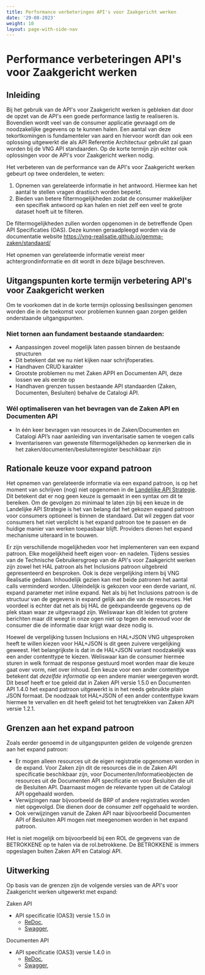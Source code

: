 ```yaml
---
title: Performance verbeteringen API's voor Zaakgericht werken
date: '29-08-2023'
weight: 10
layout: page-with-side-nav
---
```

# Performance verbeteringen API's voor Zaakgericht werken

## Inleiding
Bij het gebruik van de API's voor Zaakgericht werken is gebleken dat door de opzet van de API's een goede performance lastig te realiseren is. Bovendien wordt veel van de consumer applicatie gevraagd om de noodzakelijke gegevens op te kunnen halen. Een aantal van deze tekortkomingen is fundamenteler van aard en hiervoor wordt dan ook een oplossing uitgewerkt die als API Referentie Architectuur  gebruikt zal gaan worden bij de VNG API standaarden. Op de korte termijn zijn echter ook oplossingen voor de API's voor Zaakgericht werken nodig. 


Het verbeteren van de performance van de API's voor Zaakgericht werken gebeurt op twee onderdelen, te weten:
1. Opnemen van gerelateerde informatie in het antwoord. Hiermee kan het aantal te stellen vragen drastisch worden beperkt.
2. Bieden van betere filtermogelijkheden zodat de consumer makkelijker een specifiek antwoord op kan halen en niet zelf een veel te grote dataset hoeft uit te filteren. 

De filtermogelijkheden zullen worden opgenomen in de betreffende Open API Specificaties (OAS). Deze kunnen geraadpleegd worden via de documentatie website https://vng-realisatie.github.io/gemma-zaken/standaard/

Het opnemen van gerelateerde informatie vereist meer achtergrondinformatie en dit wordt in deze bijlage beschreven. 

## Uitgangspunten korte termijn verbetering API's voor Zaakgericht werken
Om te voorkomen dat in de korte termijn oplossing beslissingen genomen worden die in de toekomst voor problemen kunnen gaan zorgen gelden onderstaande uitgangspunten.

### Niet tornen aan fundament bestaande standaarden:
- Aanpassingen zoveel mogelijk laten passen binnen de bestaande structuren
- Dit betekent dat we nu niet kijken naar schrijfoperaties.
- Handhaven CRUD karakter
- Grootste problemen nu met Zaken APPI en Documenten API, deze lossen we als eerste op
- Handhaven grenzen tussen bestaande API standaarden (Zaken, Documenten, Besluiten) behalve de Catalogi API.

### Wél optimaliseren van het bevragen van de Zaken API en Documenten API
- In één keer bevragen van resources in de Zaken/Documenten en Catalogi API’s naar aanleiding van inventarisatie samen te voegen calls
- Inventariseren van gewenste filtermogelijkheden op kenmerken die in het zaken/documenten/besluitenregister beschikbaar zijn


## Rationale keuze voor expand patroon
Het opnemen van gerelateerde informatie via een expand patroon, is op het moment van schrijven (nog) niet opgenomen in de [Landelijke API Strategie](https://docs.geostandaarden.nl/api/API-Strategie/). Dit betekent dat er nog geen keuze is gemaakt in een syntax om dit te bereiken. Om de gevolgen zo minimaal te laten zijn bij een keuze in de Landelijke API Strategie is het van belang dat het gekozen expand patroon voor consumers optioneel is binnen de standaard. Dat wil zeggen dat voor consumers het niet verplicht is het expand patroon toe te passen en de huidige manier van werken toepasbaar blijft. Providers dienen het expand mechanisme uiteraard in te bouwen.

Er zijn verschillende mogelijkheden voor het implementeren van een expand patroon. Elke mogelijkheid heeft eigen voor- en nadelen. Tijdens sessies van de Technische Gebruikersgroep van de API's voor Zaakgericht werken zijn zowel het HAL patroon als het Inclusions patroon uitgebreid gepresenteerd en besproken. Ook is deze vergelijking intern bij VNG Realisatie gedaan. Inhoudelijk gezien kan met beide patronen het aantal calls verminderd worden. Uiteindelijk is gekozen voor een derde variant, nl. expand parameter met inline expand. Net als bij het Inclusions patroon is de structuur van de gegevens in expand gelijk aan die van de resources. Het voordeel is echter dat net als bij HAL de geëxpandeerde gegevens op de plek staan waar ze uitgevraagd zijn. Weliswaar kan dit leiden tot grotere berichten maar dit weegt in onze ogen niet op tegen de eenvoud voor de consumer die de informatie daar krijgt waar deze nodig is.

Hoewel de vergelijking tussen Inclusions en HAL+JSON VNG uitgesproken heeft te willen kiezen voor HAL+JSON is dit geen zuivere vergelijking geweest. Het belangrijkste is dat in de HAL+JSON variant noodzakelijk was een ander contenttype te kiezen. Weliswaar kan de consumer hiermee sturen in welk formaat de response gestuurd moet worden maar die keuze gaat over vorm, niet over inhoud. Een keuze voor een ander contenttype betekent dat *dezelfde informatie* op een andere manier weergegeven wordt. Dit besef heeft er toe geleid dat in Zaken API versie 1.5.0 en Documenten API 1.4.0 het expand patroon uitgewerkt is in het reeds gebruikte plain JSON formaat. De noodzaak tot HAL+JSON of een ander contenttype kwam hiermee te vervallen en dit heeft geleid tot het terugtrekken van Zaken API versie 1.2.1. 

## Grenzen aan het expand patroon
Zoals eerder genoemd in de uitgangspunten gelden de volgende grenzen aan het expand patroon:
- Er mogen alleen resources uit de eigen registratie opgenomen worden in de expand. Voor Zaken zijn dit de resources die in de Zaken API specificatie beschikbaar zijn, voor Documenten/Informatieobjecten de resources uit de Documenten API specificatie en voor Besluiten die uit de Besluiten API. Daarnaast mogen de relevante typen uit de Catalogi API opgehaald worden.
- Verwijzingen naar bijvoorbeeld de BRP of andere registraties worden niet opgevolgd. Die dienen door de consumer zelf opgehaald te worden.
- Ook verwijzingen vanuit de Zaken API naar bijvoorbeeld Documenten API of Besluiten API mogen niet meegenomen worden in het expand patroon. 

Het is niet mogelijk om bijvoorbeeld bij een ROL de gegevens van de BETROKKENE op te halen via de rol.betrokkene. De BETROKKENE is immers opgeslagen buiten Zaken API en Catalogi API.

## Uitwerking
Op basis van de grenzen zijn de volgende versies van de API's voor Zaakgericht werken uitgewerkt met expand:

Zaken API
* API specificatie (OAS3) versie 1.5.0 in
  - [ReDoc](./zaken/redoc-1.5.0),
  - [Swagger](./zaken/swagger-ui-1.5.0),

Documenten API
* API specificatie (OAS3) versie 1.4.0 in
  - [ReDoc](./documenten/redoc-1.4.0),
  - [Swagger](./documenten/swagger-ui-1.4.0),



